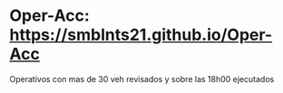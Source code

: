 # Oper-Acc: https://smblnts21.github.io/Oper-Acc
Operativos con mas de 30 veh revisados y sobre las 18h00 ejecutados

